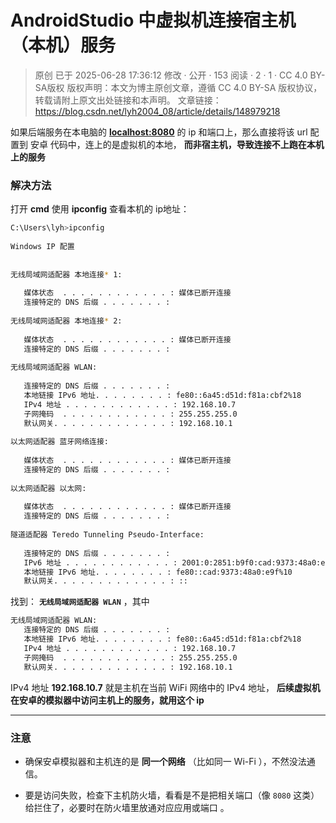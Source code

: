 # AndroidStudio 中虚拟机连接宿主机（本机）服务

> 原创 已于 2025-06-28 17:36:12 修改 · 公开 · 153 阅读 · 2 · 1 · CC 4.0 BY-SA版权 版权声明：本文为博主原创文章，遵循 CC 4.0 BY-SA 版权协议，转载请附上原文出处链接和本声明。
> 文章链接：https://blog.csdn.net/lyh2004_08/article/details/148979218

如果后端服务在本电脑的 <u>**localhost:8080**</u> 的 ip 和端口上，那么直接将该 url 配置到 安卓 代码中，连上的是虚拟机的本地， **而非宿主机，导致连接不上跑在本机上的服务** 

### 解决方法

打开 **cmd** 使用 **ipconfig** 查看本机的 ip地址：

```bash
C:\Users\lyh>ipconfig
 
Windows IP 配置
 
 
无线局域网适配器 本地连接* 1:
 
   媒体状态  . . . . . . . . . . . . : 媒体已断开连接
   连接特定的 DNS 后缀 . . . . . . . :
 
无线局域网适配器 本地连接* 2:
 
   媒体状态  . . . . . . . . . . . . : 媒体已断开连接
   连接特定的 DNS 后缀 . . . . . . . :
 
无线局域网适配器 WLAN:
 
   连接特定的 DNS 后缀 . . . . . . . :
   本地链接 IPv6 地址. . . . . . . . : fe80::6a45:d51d:f81a:cbf2%18
   IPv4 地址 . . . . . . . . . . . . : 192.168.10.7
   子网掩码  . . . . . . . . . . . . : 255.255.255.0
   默认网关. . . . . . . . . . . . . : 192.168.10.1
 
以太网适配器 蓝牙网络连接:
 
   媒体状态  . . . . . . . . . . . . : 媒体已断开连接
   连接特定的 DNS 后缀 . . . . . . . :
 
以太网适配器 以太网:
 
   媒体状态  . . . . . . . . . . . . : 媒体已断开连接
   连接特定的 DNS 后缀 . . . . . . . :
 
隧道适配器 Teredo Tunneling Pseudo-Interface:
 
   连接特定的 DNS 后缀 . . . . . . . :
   IPv6 地址 . . . . . . . . . . . . : 2001:0:2851:b9f0:cad:9373:48a0:e9f
   本地链接 IPv6 地址. . . . . . . . : fe80::cad:9373:48a0:e9f%10
   默认网关. . . . . . . . . . . . . : ::
```

找到： **`无线局域网适配器 WLAN`** ，其中

```bash
无线局域网适配器 WLAN:
   连接特定的 DNS 后缀 . . . . . . . :
   本地链接 IPv6 地址. . . . . . . . : fe80::6a45:d51d:f81a:cbf2%18
   IPv4 地址 . . . . . . . . . . . . : 192.168.10.7  
   子网掩码  . . . . . . . . . . . . : 255.255.255.0
   默认网关. . . . . . . . . . . . . : 192.168.10.1
```

IPv4 地址 **192.168.10.7** 就是主机在当前 WiFi 网络中的 IPv4 地址， **后续虚拟机在安卓的模拟器中访问主机上的服务，就用这个 ip** 

---

### 注意

- 确保安卓模拟器和主机连的是 **同一个网络** （比如同一 Wi-Fi ），不然没法通信。

- 要是访问失败，检查下主机防火墙，看看是不是把相关端口（像 `8080` 这类）给拦住了，必要时在防火墙里放通对应应用或端口 。

